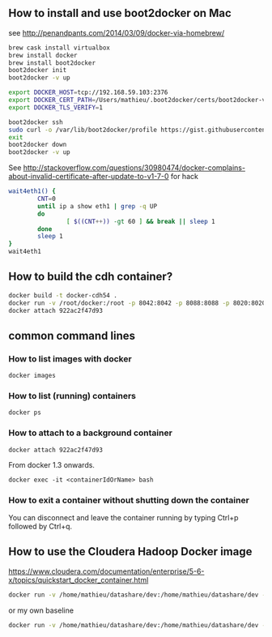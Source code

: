 

## How to install and use boot2docker on Mac

see http://penandpants.com/2014/03/09/docker-via-homebrew/

```bash
brew cask install virtualbox
brew install docker
brew install boot2docker
boot2docker init
boot2docker -v up

export DOCKER_HOST=tcp://192.168.59.103:2376
export DOCKER_CERT_PATH=/Users/mathieu/.boot2docker/certs/boot2docker-vm
export DOCKER_TLS_VERIFY=1

boot2docker ssh
sudo curl -o /var/lib/boot2docker/profile https://gist.githubusercontent.com/garthk/d5a17007c277aa5c76de/raw/3d09c77aae38b4f2809d504784965f5a16f2de4c/profile
exit
boot2docker down
boot2docker -v up
```

See http://stackoverflow.com/questions/30980474/docker-complains-about-invalid-certificate-after-update-to-v1-7-0 for hack

```bash
wait4eth1() {
        CNT=0
        until ip a show eth1 | grep -q UP
        do
                [ $((CNT++)) -gt 60 ] && break || sleep 1
        done
        sleep 1
}
wait4eth1
```

## How to build the cdh container?

```bash
docker build -t docker-cdh54 .
docker run -v /root/docker:/root -p 8042:8042 -p 8088:8088 -p 8020:8020 -p 8888:8888 -p 11000:11000 -p 11443:11443 -p 9090:9090 -d -ti --privileged=true docker-cdh54
docker attach 922ac2f47d93
```
## common command lines

### How to list images with docker

    docker images

### How to list (running) containers

    docker ps
    
### How to attach to a background container

    docker attach 922ac2f47d93

From docker 1.3 onwards.

    docker exec -it <containerIdOrName> bash   

### How to exit a container without shutting down the container

You can disconnect and leave the container running by typing Ctrl+p followed by Ctrl+q.

## How to use the Cloudera Hadoop Docker image

https://www.cloudera.com/documentation/enterprise/5-6-x/topics/quickstart_docker_container.html



```bash
docker run -v /home/mathieu/datashare/dev:/home/mathieu/datashare/dev -p 8042:8042 -p 8088:8088 -p 8020:8020 -p 8888:8888 -p 11000:11000 --hostname=quickstart.cloudera --privileged=true -t -i cloudera/quickstart /usr/bin/docker-quickstart
```
or my own baseline
```bash
docker run -v /home/mathieu/datashare/dev:/home/mathieu/datashare/dev -p 8042:8042 -p 8088:8088 -p 8020:8020 -p 8888:8888 -p 11000:11000 --hostname=quickstart.cloudera --privileged=true -t -i cloudera/base2017-10-20 /usr/bin/docker-quickstart
```

